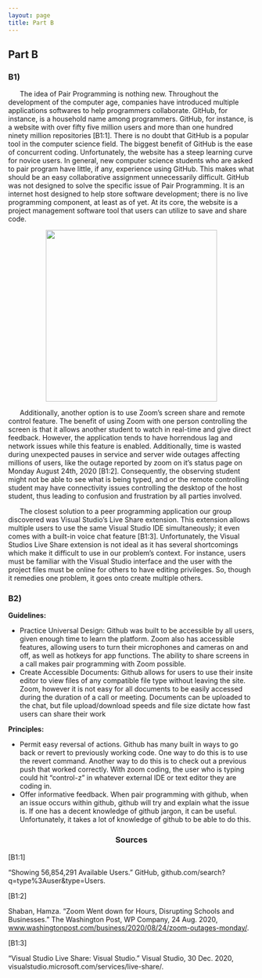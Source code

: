 ```yaml
---
layout: page
title: Part B
---
```


## Part B

### B1)
&nbsp;&nbsp;&nbsp;&nbsp;&nbsp;&nbsp;The idea of Pair Programming is nothing new. Throughout the development of the computer age, companies have introduced multiple applications softwares to help programmers collaborate. GitHub, for instance, is a household name among programmers. GitHub, for instance, is a website with over fifty five million users and more than one hundred ninety million repositories [B1:1]. There is no doubt that GitHub is a popular tool in the computer science field. The biggest benefit of GitHub is the ease of concurrent coding. Unfortunately, the website has a steep learning curve for novice users. In general, new computer science students who are asked to pair program have little, if any, experience using GitHub. This makes what should be an easy collaborative assignment unnecessarily difficult. GitHub was not designed to solve the specific issue of Pair Programming. It is an internet host designed to help store software development; there is no live programming component, at least as of yet. At its core, the website is a project management software tool that users can utilize to save and share code.
<p align="center">
<img src="https://i.imgur.com/NeGdEuV.png" width="350">
</p>
&nbsp;&nbsp;&nbsp;&nbsp;&nbsp;&nbsp;Additionally, another option is to use Zoom’s screen share and remote control feature. The benefit of using Zoom with one person controlling the screen is that it allows another student to watch in real-time and give direct feedback. However, the application tends to have horrendous lag and network issues while this feature is enabled. Additionally, time is wasted during unexpected pauses in service and server wide outages affecting millions of users, like the outage reported by zoom on it’s status page on Monday August 24th, 2020 [B1:2]. Consequently, the observing student might not be able to see what is being typed, and or the remote controlling student may have connectivity issues controlling the desktop of the host student, thus leading to confusion and frustration by all parties involved.

&nbsp;&nbsp;&nbsp;&nbsp;&nbsp;&nbsp;The closest solution to a peer programming application our group discovered was Visual Studio’s Live Share extension. This extension allows multiple users to use the same Visual Studio IDE simultaneously; it even comes with a built-in voice chat feature [B1:3]. Unfortunately, the Visual Studios Live Share extension is not ideal as it has several shortcomings which make it difficult to use in our problem’s context. For instance, users must be familiar with the Visual Studio interface and the user with the project files must be online for others to have editing privileges. So, though it remedies one problem, it goes onto create multiple others. 

### B2) 
**Guidelines:**
* Practice Universal Design: Github was built to be accessible by all users, given enough time to learn the platform. Zoom also has accessible features, allowing users to turn their microphones and cameras on and off, as well as hotkeys for app functions. The ability to share screens in a call makes pair programming with Zoom possible.
* Create Accessible Documents: Github allows for users to use their insite editor to view files of any compatible file type without leaving the site. Zoom, however it is not easy for all documents to be easily accessed during the duration of a call or meeting. Documents can be uploaded to the chat, but file upload/download speeds and file size dictate how fast users can share their work

**Principles:**
* Permit easy reversal of actions. Github has many built in ways to go back or revert to previously working code. One way to do this is to use the revert command. Another way to do this is to check out a previous push that worked correctly. With zoom coding, the user who is typing could hit “control-z” in whatever external IDE or text editor they are coding in.  
* Offer informative feedback. When pair programming with github, when an issue occurs within github, github will try and explain what the issue is. If one has a decent knowledge of github jargon, it can be useful. Unfortunately, it takes a lot of knowledge of github to be able to do this. 

<h3 align="center">Sources</h3>

[B1:1]

“Showing 56,854,291 Available Users.” GitHub, github.com/search?q=type%3Auser&type=Users. 


[B1:2] 

Shaban, Hamza. “Zoom Went down for Hours, Disrupting Schools and Businesses.” The Washington Post, WP Company, 24 Aug. 2020, www.washingtonpost.com/business/2020/08/24/zoom-outages-monday/. 


[B1:3]

“Visual Studio Live Share: Visual Studio.” Visual Studio, 30 Dec. 2020, 	visualstudio.microsoft.com/services/live-share/. 


